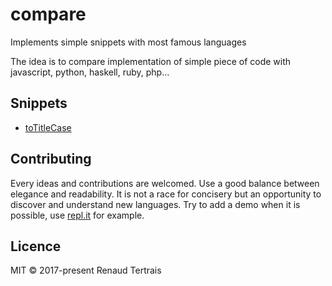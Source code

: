 # compare
Implements simple snippets with most famous languages

The idea is to compare implementation of simple piece of code with javascript, python, haskell, ruby, php...

## Snippets

- [toTitleCase](toTitleCase.md)

## Contributing

Every ideas and contributions are welcomed.
Use a good balance between elegance and readability. It is not a race for concisery but an opportunity to discover and understand new languages.
Try to add a demo when it is possible, use [repl.it](https://repl.it/) for example.

## Licence

MIT © 2017-present Renaud Tertrais
